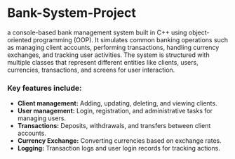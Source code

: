 # Bank-System-Project
a console-based bank management system built in C++ using object-oriented programming (OOP). It simulates common banking operations such as managing client accounts, performing transactions, handling currency exchanges, and tracking user activities. The system is structured with multiple classes that represent different entities like clients, users, currencies, transactions, and screens for user interaction.

### Key features include:
- **Client management:** Adding, updating, deleting, and viewing clients.
- **User management:** Login, registration, and administrative tasks for managing users.
- **Transactions:** Deposits, withdrawals, and transfers between client accounts.
- **Currency Exchange:** Converting currencies based on exchange rates.
- **Logging:** Transaction logs and user login records for tracking actions.
